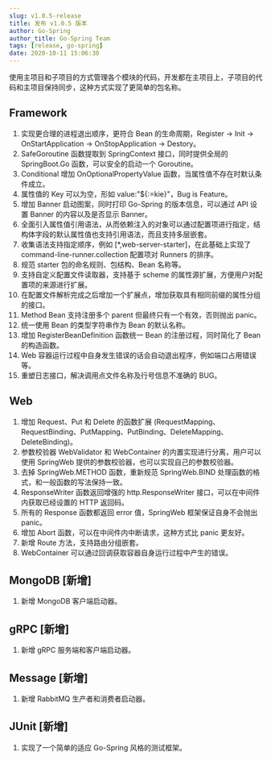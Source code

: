```yaml
---
slug: v1.0.5-release
title: 发布 v1.0.5 版本
author: Go-Spring
author_title: Go-Spring Team
tags: [release, go-spring]
date: 2020-10-11 15:06:30
---
```


使用主项目和子项目的方式管理各个模块的代码，开发都在主项目上，子项目的代码和主项目保持同步，这种方式实现了更简单的包名称。

## Framework

1. 实现更合理的进程退出顺序，更符合 Bean 的生命周期，Register -> Init -> OnStartApplication -> OnStopApplication -> Destory。
2. SafeGoroutine 函数提取到 SpringContext 接口，同时提供全局的 SpringBoot.Go 函数，可以安全的启动一个 Goroutine。
3. Conditional 增加 OnOptionalPropertyValue 函数，当属性值不存在时默认条件成立。
4. 属性值的 Key 可以为空，形如 value:"${:=kie}"，Bug is Feature。
5. 增加 Banner 启动图案，同时打印 Go-Spring 的版本信息，可以通过 API 设置 Banner 的内容以及是否显示 Banner。
6. 全面引入属性值引用语法，从而依赖注入的对象可以通过配置项进行指定，结构体字段的默认属性值也支持引用语法，而且支持多层嵌套。
7. 收集语法支持指定顺序，例如 [*,web-server-starter]，在此基础上实现了 command-line-runner.collection 配置项对 Runners 的排序。
8. 规范 starter 包的命名规则、包结构、Bean 名称等。
9. 支持自定义配置文件读取器，支持基于 scheme 的属性源扩展，方便用户对配置项的来源进行扩展。
10. 在配置文件解析完成之后增加一个扩展点，增加获取具有相同前缀的属性分组的接口。
11. Method Bean 支持注册多个 parent 但最终只有一个有效，否则抛出 panic。
12. 统一使用 Bean 的类型字符串作为 Bean 的默认名称。
13. 增加 RegisterBeanDefinition 函数统一 Bean 的注册过程，同时简化了 Bean 的构造函数。
14. Web 容器运行过程中自身发生错误的话会自动退出程序，例如端口占用错误等。
15. 重塑日志接口，解决调用点文件名称及行号信息不准确的 BUG。

## Web

1. 增加 Request、Put 和 Delete 的函数扩展 (RequestMapping、RequestBinding、PutMapping、PutBinding、DeleteMapping、DeleteBinding)。
2. 参数校验器 WebValidator 和 WebContainer 的内置实现进行分离，用户可以使用 SpringWeb 提供的参数校验器，也可以实现自己的参数校验器。
3. 去掉 SpringWeb.METHOD 函数，重新规范 SpringWeb.BIND 处理函数的格式，和一般函数的写法保持一致。
4. ResponseWriter 函数返回增强的 http.ResponseWriter 接口，可以在中间件内获取已经设置的 HTTP 返回码。
5. 所有的 Response 函数都返回 error 值，SpringWeb 框架保证自身不会抛出 panic。
6. 增加 Abort 函数，可以在中间件内中断请求，这种方式比 panic 更友好。
7. 新增 Route 方法，支持路由分组嵌套。
8. WebContainer 可以通过回调获取容器自身运行过程中产生的错误。

## MongoDB [新增]

1. 新增 MongoDB 客户端启动器。

## gRPC [新增]

1. 新增 gRPC 服务端和客户端启动器。

## Message [新增]

1. 新增 RabbitMQ 生产者和消费者启动器。

## JUnit [新增]

1. 实现了一个简单的适应 Go-Spring 风格的测试框架。